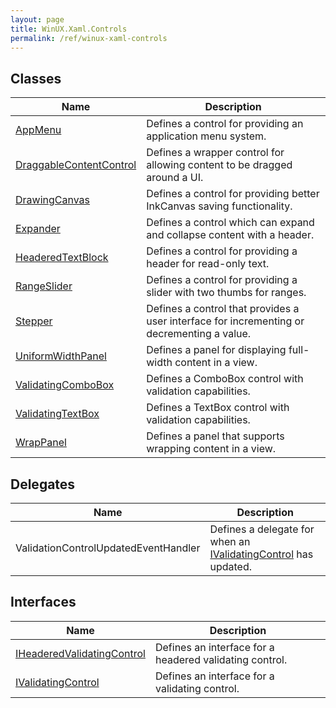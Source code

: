 ```yaml
---
layout: page
title: WinUX.Xaml.Controls
permalink: /ref/winux-xaml-controls
---
```


## Classes

| Name | Description |
|---|---|
| [AppMenu](winux-xaml-controls-appmenu) | Defines a control for providing an application menu system. |
| [DraggableContentControl](winux-xaml-controls-draggablecontentcontrol) | Defines a wrapper control for allowing content to be dragged around a UI. |
| [DrawingCanvas](winux-xaml-controls-drawingcanvas) | Defines a control for providing better InkCanvas saving functionality. |
| [Expander](winux-xaml-controls-expander) | Defines a control which can expand and collapse content with a header. |
| [HeaderedTextBlock](winux-xaml-controls-headeredtextblock) | Defines a control for providing a header for read-only text. |
| [RangeSlider](winux-xaml-controls-rangeslider) | Defines a control for providing a slider with two thumbs for ranges. |
| [Stepper](winux-xaml-controls-stepper) | Defines a control that provides a user interface for incrementing or decrementing a value. |
| [UniformWidthPanel](winux-xaml-controls-uniformwidthpanel) | Defines a panel for displaying full-width content in a view. |
| [ValidatingComboBox](winux-xaml-controls-validatingcombobox) | Defines a ComboBox control with validation capabilities. |
| [ValidatingTextBox](winux-xaml-controls-validatingtextbox) | Defines a TextBox control with validation capabilities. |
| [WrapPanel](winux-xaml-controls-wrappanel) | Defines a panel that supports wrapping content in a view. |

## Delegates

| Name | Description |
|---|---|
| ValidationControlUpdatedEventHandler | Defines a delegate for when an [IValidatingControl](winux-xaml-controls-ivalidatingcontrol) has updated. |

## Interfaces

| Name | Description |
|---|---|
| [IHeaderedValidatingControl](winux-xaml-controls-iheaderedvalidatingcontrol) | Defines an interface for a headered validating control. |
| [IValidatingControl](winux-xaml-controls-ivalidatingcontrol) | Defines an interface for a validating control. |